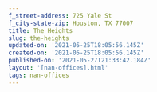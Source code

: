 ```yaml
---
f_street-address: 725 Yale St
f_city-state-zip: Houston, TX 77007
title: The Heights
slug: the-heights
updated-on: '2021-05-25T18:05:56.145Z'
created-on: '2021-05-25T18:05:56.145Z'
published-on: '2021-05-27T21:33:42.184Z'
layout: '[nan-offices].html'
tags: nan-offices
---
```



